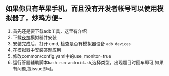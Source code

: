 ## 如果你只有苹果手机，而且没有开发者帐号可以使用模拟器了，炒鸡方便~

1. 首先还是要下载adb工具，这里有介绍
2. 下载[夜神](https://www.yeshen.com/)模拟器并安装
3. 安装完成后，打开 cmd, 检查是否有模拟器设备 `adb devices`
4. 在模拟器中安装答题应用
5. 修改common/config.yaml中的use_monitor=true
6. 运行答题辅助脚本`bash run-android.sh`,选择类型，出现题目时回车即可,如果有问题,提issue即可。
